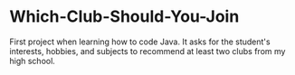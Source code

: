 # Which-Club-Should-You-Join
First project when learning how to code Java. It asks for the student's interests, hobbies, and subjects to recommend at least two clubs from my high school.
